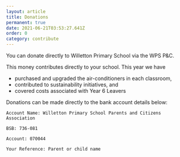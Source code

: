 ```yaml
---
layout: article
title: Donations
permanent: true
date: 2021-06-21T03:53:27.641Z
order: 0
category: contribute
---
```


You can donate directly to Willetton Primary School via the WPS P&C.

This money contributes directly to your school. This year we have

- purchased and upgraded the air-conditioners in each classroom,
- contributed to sustainability initiatives, and
- covered costs associated with Year 6 Leavers

Donations can be made directly to the bank account details below:

```
Account Name: Willetton Primary School Parents and Citizens Association

BSB: 736-081

Account: 070044

Your Reference: Parent or child name
```
